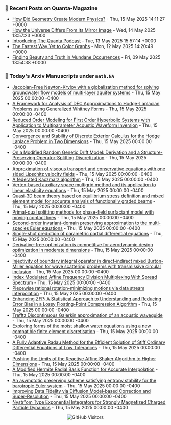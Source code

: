 ### 📝 Recent Posts on Quanta-Magazine
<!-- quanta starts -->
* <a href="https://www.quantamagazine.org/how-did-geometry-create-modern-physics-20250515/">How Did Geometry Create Modern Physics?</a> - Thu, 15 May 2025 14:11:27 +0000
* <a href="https://www.quantamagazine.org/how-the-universe-differs-from-its-mirror-image-20250514/">How the Universe Differs From Its Mirror Image</a> - Wed, 14 May 2025 13:57:23 +0000
* <a href="https://www.quantamagazine.org/introducing-the-quanta-podcast-20250513/">Introducing The Quanta Podcast</a> - Tue, 13 May 2025 15:57:14 +0000
* <a href="https://www.quantamagazine.org/the-fastest-way-yet-to-color-graphs-20250512/">The Fastest Way Yet to Color Graphs</a> - Mon, 12 May 2025 14:20:49 +0000
* <a href="https://www.quantamagazine.org/finding-beauty-and-truth-in-mundane-occurrences-20250509/">Finding Beauty and Truth in Mundane Occurrences</a> - Fri, 09 May 2025 13:54:38 +0000
<!-- quanta ends -->


### 📝 Today's Arxiv Manuscripts under ``math.NA``
<!-- arxiv-math-na starts -->
* <a href="https://arxiv.org/abs/2505.08884">Jacobian-Free Newton-Krylov with a globalization method for solving groundwater flow models of multi-layer aquifer systems</a> - Thu, 15 May 2025 00:00:00 -0400
* <a href="https://arxiv.org/abs/2505.08934">A Framework for Analysis of DEC Approximations to Hodge-Laplacian Problems using Generalized Whitney Forms</a> - Thu, 15 May 2025 00:00:00 -0400
* <a href="https://arxiv.org/abs/2505.08937">Reduced Order Modeling for First Order Hyperbolic Systems with Application to Multiparameter Acoustic Waveform Inversion</a> - Thu, 15 May 2025 00:00:00 -0400
* <a href="https://arxiv.org/abs/2505.08966">Convergence and Stability of Discrete Exterior Calculus for the Hodge Laplace Problem in Two Dimensions</a> - Thu, 15 May 2025 00:00:00 -0400
* <a href="https://arxiv.org/abs/2505.08969">On a Modified Random Genetic Drift Model: Derivation and a Structure-Preserving Operator-Splitting Discretization</a> - Thu, 15 May 2025 00:00:00 -0400
* <a href="https://arxiv.org/abs/2505.08970">Approximation of viscous transport and conservative equations with one sided Lipschitz velocity fields</a> - Thu, 15 May 2025 00:00:00 -0400
* <a href="https://arxiv.org/abs/2505.09061">A federated Kaczmarz algorithm</a> - Thu, 15 May 2025 00:00:00 -0400
* <a href="https://arxiv.org/abs/2505.09064">Vertex-based auxiliary space multigrid method and its application to linear elasticity equations</a> - Thu, 15 May 2025 00:00:00 -0400
* <a href="https://arxiv.org/abs/2505.09127">Quasi-3D beam theory based on equilibrium stress definition and mixed element model for accurate analysis of functionally graded beams</a> - Thu, 15 May 2025 00:00:00 -0400
* <a href="https://arxiv.org/abs/2505.09469">Primal-dual splitting methods for phase-field surfactant model with moving contact lines</a> - Thu, 15 May 2025 00:00:00 -0400
* <a href="https://arxiv.org/abs/2505.09581">Second-order invariant-domain preserving approximation to the multi-species Euler equations</a> - Thu, 15 May 2025 00:00:00 -0400
* <a href="https://arxiv.org/abs/2505.09063">Single-shot prediction of parametric partial differential equations</a> - Thu, 15 May 2025 00:00:00 -0400
* <a href="https://arxiv.org/abs/2505.09088">Derivative-free optimization is competitive for aerodynamic design optimization in moderate dimensions</a> - Thu, 15 May 2025 00:00:00 -0400
* <a href="https://arxiv.org/abs/2505.09217">Injectivity of boundary integral operator in direct-indirect mixed Burton-Miller equation for wave scattering problems with transmissive circular inclusion</a> - Thu, 15 May 2025 00:00:00 -0400
* <a href="https://arxiv.org/abs/2505.09394">Index Modulated Affine Frequency Division Multiplexing With Spread Spectrum</a> - Thu, 15 May 2025 00:00:00 -0400
* <a href="https://arxiv.org/abs/2405.14229">Piecewise rational rotation-minimizing motions via data stream interpolation</a> - Thu, 15 May 2025 00:00:00 -0400
* <a href="https://arxiv.org/abs/2407.01826">Enhancing ZFP: A Statistical Approach to Understanding and Reducing Error Bias in a Lossy Floating-Point Compression Algorithm</a> - Thu, 15 May 2025 00:00:00 -0400
* <a href="https://arxiv.org/abs/2408.14833">Trefftz Discontinuous Galerkin approximation of an acoustic waveguide</a> - Thu, 15 May 2025 00:00:00 -0400
* <a href="https://arxiv.org/abs/2409.07182">Exploring forms of the moist shallow water equations using a new compatible finite element discretisation</a> - Thu, 15 May 2025 00:00:00 -0400
* <a href="https://arxiv.org/abs/2412.14362">A Fully Adaptive Radau Method for the Efficient Solution of Stiff Ordinary Differential Equations at Low Tolerances</a> - Thu, 15 May 2025 00:00:00 -0400
* <a href="https://arxiv.org/abs/2502.12877">Pushing the Limits of the Reactive Affine Shaker Algorithm to Higher Dimensions</a> - Thu, 15 May 2025 00:00:00 -0400
* <a href="https://arxiv.org/abs/2503.05752">A Modified Hermite Radial Basis Function for Accurate Interpolation</a> - Thu, 15 May 2025 00:00:00 -0400
* <a href="https://arxiv.org/abs/2503.07284">An asymptotic preserving scheme satisfying entropy stability for the barotropic Euler system</a> - Thu, 15 May 2025 00:00:00 -0400
* <a href="https://arxiv.org/abs/2505.08526">Improving Data Fidelity via Diffusion Model-based Correction and Super-Resolution</a> - Thu, 15 May 2025 00:00:00 -0400
* <a href="https://arxiv.org/abs/2505.00288">Nystr"om Type Exponential Integrators for Strongly Magnetized Charged Particle Dynamics</a> - Thu, 15 May 2025 00:00:00 -0400
<!-- arxiv-math-na ends -->

<div align="center">
  
![GitHub Visitors](https://api.visitorbadge.io/api/visitors?path=https%3A%2F%2Fgithub.com%2Flowrank&label=profile%20views&labelColor=%231e1e2e&countColor=%23cba6f7)



</div>
